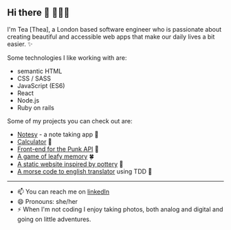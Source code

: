 ## Hi there 👋 👩🏻‍💻

I'm Tea [Thea], a London based software engineer who is passionate about creating beautiful and accessible web apps that make our daily lives a bit easier. ✨ 

Some technologies I like working with are:
- semantic HTML
- CSS / SASS
- JavaScript (ES6)
- React
- Node.js
- Ruby on rails

Some of my projects you can check out are:
- <a href="https://github.com/tea-milas/notesy-app">Notesy</a> - a note taking app 📝
- <a href="https://github.com/tea-milas/calculator">Calculator</a> 🧮
- <a href="https://github.com/tea-milas/punk-API">Front-end for the Punk API</a> 🍻
- <a href="https://github.com/tea-milas/memory-game">A game of leafy memory</a> 🍀
- <a href="https://github.com/tea-milas/pottery-collective">A static website inspired by pottery</a> 🧉
- <a href="https://github.com/tea-milas/morse-code-translator">A morse code to english translator</a> using TDD 🍑

----------------------------------------------------------------------------------------
- 📫 You can reach me on <a href="https://www.linkedin.com/in/tea-milas/">linkedIn</a>
- 😄 Pronouns: she/her
- ⚡ When I'm not coding I enjoy taking photos, both analog and digital and going on little adventures.
